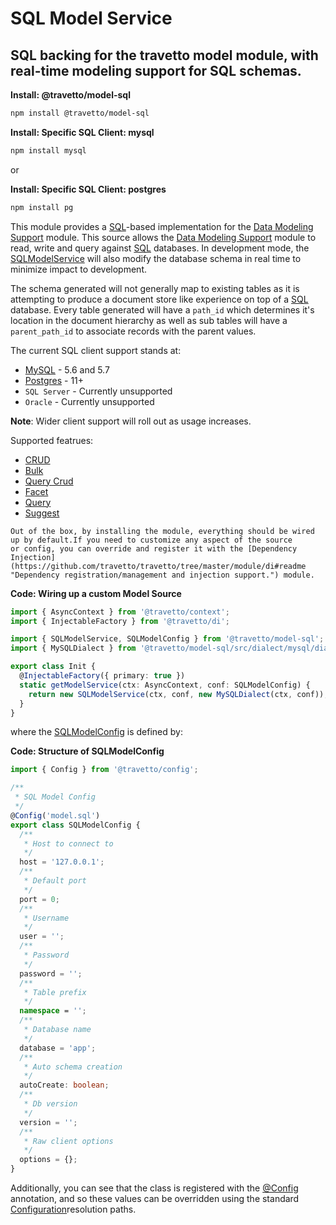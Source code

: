 <!-- This file was generated by @travetto/doc and should not be modified directly -->
<!-- Please modify https://github.com/travetto/travetto/tree/master/module/model-sql/doc.ts and execute "npx trv doc" to rebuild -->
# SQL Model Service
## SQL backing for the travetto model module, with real-time modeling support for SQL schemas.

**Install: @travetto/model-sql**
```bash
npm install @travetto/model-sql
```

**Install: Specific SQL Client: mysql**
```bash
npm install mysql
```

or 

**Install: Specific SQL Client: postgres**
```bash
npm install pg
```

This module provides a [SQL](https://en.wikipedia.org/wiki/SQL)-based implementation for the [Data Modeling Support](https://github.com/travetto/travetto/tree/master/module/model#readme "Datastore abstraction for core operations.") module.  This source allows the [Data Modeling Support](https://github.com/travetto/travetto/tree/master/module/model#readme "Datastore abstraction for core operations.") module to read, write and query against [SQL](https://en.wikipedia.org/wiki/SQL) databases. In development mode, the [SQLModelService](https://github.com/travetto/travetto/tree/master/module/model-sql/src/service.ts#L35) will also modify the database schema in real time to minimize impact to development.

The schema generated will not generally map to existing tables as it is attempting to produce a document store like experience on top of
a [SQL](https://en.wikipedia.org/wiki/SQL) database.  Every table generated will have a `path_id` which determines it's location in the document hierarchy as well as sub tables will have a `parent_path_id` to associate records with the parent values.

The current SQL client support stands at:
   
   *  [MySQL](https://www.mysql.com/) - 5.6 and 5.7
   *  [Postgres](https://postgresql.org) - 11+
   *  `SQL Server` - Currently unsupported
   *  `Oracle` - Currently unsupported

**Note**: Wider client support will roll out as usage increases.

Supported featrues:
   
   *  [CRUD](https://github.com/travetto/travetto/tree/master/module/model/src/service/crud.ts#L11)
   *  [Bulk](https://github.com/travetto/travetto/tree/master/module/model/src/service/bulk.ts#L19)
   *  [Query Crud](https://github.com/travetto/travetto/tree/master/module/model-query/src/service/crud.ts#L11)
   *  [Facet](https://github.com/travetto/travetto/tree/master/module/model-query/src/service/facet.ts#L12)
   *  [Query](https://github.com/travetto/travetto/tree/master/module/model-query/src/service/query.ts#L10)
   *  [Suggest](https://github.com/travetto/travetto/tree/master/module/model-query/src/service/suggest.ts#L12)

    Out of the box, by installing the module, everything should be wired up by default.If you need to customize any aspect of the source 
    or config, you can override and register it with the [Dependency Injection](https://github.com/travetto/travetto/tree/master/module/di#readme "Dependency registration/management and injection support.") module.

    
**Code: Wiring up a custom Model Source**
```typescript
import { AsyncContext } from '@travetto/context';
import { InjectableFactory } from '@travetto/di';

import { SQLModelService, SQLModelConfig } from '@travetto/model-sql';
import { MySQLDialect } from '@travetto/model-sql/src/dialect/mysql/dialect';

export class Init {
  @InjectableFactory({ primary: true })
  static getModelService(ctx: AsyncContext, conf: SQLModelConfig) {
    return new SQLModelService(ctx, conf, new MySQLDialect(ctx, conf));
  }
}
```

  where the [SQLModelConfig](https://github.com/travetto/travetto/tree/master/module/model-sql/src/config.ts#L7) is defined by:

  
**Code: Structure of SQLModelConfig**
```typescript
import { Config } from '@travetto/config';

/**
 * SQL Model Config
 */
@Config('model.sql')
export class SQLModelConfig {
  /**
   * Host to connect to
   */
  host = '127.0.0.1';
  /**
   * Default port
   */
  port = 0;
  /**
   * Username
   */
  user = '';
  /**
   * Password
   */
  password = '';
  /**
   * Table prefix
   */
  namespace = '';
  /**
   * Database name
   */
  database = 'app';
  /**
   * Auto schema creation
   */
  autoCreate: boolean;
  /**
   * Db version
   */
  version = '';
  /**
   * Raw client options
   */
  options = {};
}
```

  Additionally, you can see that the class is registered with the [@Config](https://github.com/travetto/travetto/tree/master/module/config/src/decorator.ts#L10) annotation, and so these values can be overridden using the 
  standard [Configuration](https://github.com/travetto/travetto/tree/master/module/config#readme "Environment-aware config management using yaml files")resolution paths.
